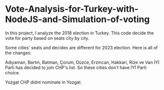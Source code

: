 # Vote-Analysis-for-Turkey-with-NodeJS-and-Simulation-of-voting
In this project, I analyze the 2018 election in Turkey. This code decide the vote for party based on seats city by city. 

Some cities' seats and decides are different for 2023 election. Here is all of the changes: 

Adıyaman, Bartın, Batman, Çorum, Düzce, Erzincan, Hakkari, Rize ve Van
İYİ Parti has decided to join CHP's list. So these cities don't have İYİ Parti choice.

Yozgat
CHP didnt nominate in Yozgat. 
